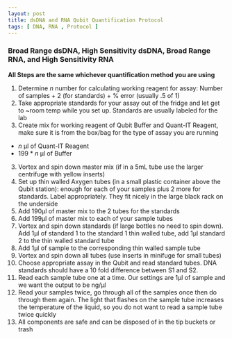 ```yaml
---
layout: post
title: dsDNA and RNA Qubit Quantification Protocol
tags: [ DNA, RNA , Protocol ]
---
```


### Broad Range dsDNA, High Sensitivity dsDNA, Broad Range RNA, and High Sensitivity RNA

**All Steps are the same whichever quantification method you are using**

1. Determine _n_ number for calculating working reagent for assay: Number of samples + 2 (for standards) + % error (usually .5 of 1)
2. Take appropriate standards for your assay out of the fridge and let get to ~room temp while you set up. Standards are usually labeled for the lab
2. Create mix for working reagent of Qubit Buffer and Quant-IT Reagent, make sure it is from the box/bag for the type of assay you are running
  - _n_ μl of Quant-IT Reagent
  - 199 * _n_ μl of Buffer
3. Vortex and spin down master mix (if in a 5mL tube use the larger centrifuge with yellow inserts)
4. Set up thin walled Axygen tubes (in a small plastic container above the Qubit station): enough for each of your samples plus 2 more for standards. Label appropriately. They fit nicely in the large black rack on the underside
5. Add 190μl of master mix to the 2 tubes for the standards
6. Add 199μl of master mix to each of your sample tubes
7. Vortex and spin down standards (if large bottles no need to spin down). Add 1µl of standard 1 to the standard 1 thin walled tube, add 1µl standard 2 to the thin walled standard tube
8. Add 1μl of sample to the corresponding thin walled sample tube
9. Vortex and spin down all tubes (use inserts in minifuge for small tubes)
10. Choose appropriate assay in the Qubit and read standard tubes. DNA standards should have a 10 fold difference between S1 and S2.
11. Read each sample tube one at a time. Our settings are 1μl of sample and we want the output to be ng/μl
12. Read your samples twice, go through all of the samples once then do through them again. The light that flashes on the sample tube increases the temperature of the liquid, so you do not want to read a sample tube twice quickly
13. All components are safe and can be disposed of in the tip buckets or trash
